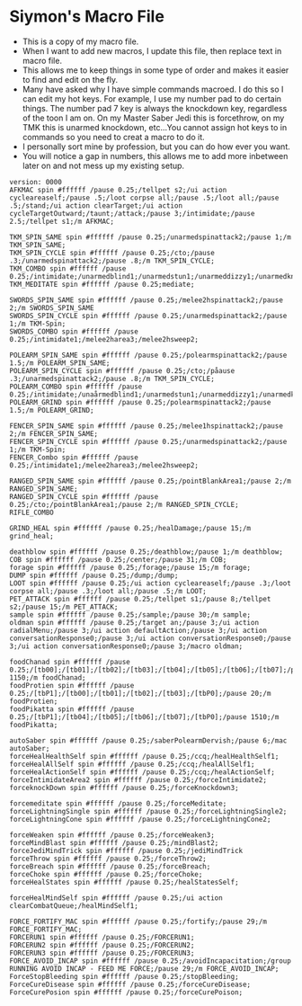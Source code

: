 # Siymon's Macro File

- This is a copy of my macro file. 
- When I want to add new macros, I update this file, then replace text in macro file.
- This allows me to keep things in some type of order and makes it easier to find and edit on the fly.
- Many have asked why I have simple commands macroed. I do this so I can edit my hot keys. For example, I use my number pad to do certain things. The number pad 7 key is always the knockdown key, regardless of the toon I am on. On my Master Saber Jedi this is forcethrow, on my TMK this is unarmed knockdown, etc...You cannot assign hot keys to in commands so you need to creat a macro to do it.
- I personally sort mine by profession, but you can do how ever you want.
- You will notice a gap in numbers, this allows me to add more inbetween later on and not mess up my existing setup.

```text
version: 0000
AFKMAC spin #ffffff /pause 0.25;/tellpet s2;/ui action cycleareaself;/pause .5;/loot corpse all;/pause .5;/loot all;/pause .5;/stand;/ui action clearTarget;/ui action cycleTargetOutward;/taunt;/attack;/pause 3;/intimidate;/pause 2.5;/tellpet s1;/m AFKMAC;

TKM_SPIN_SAME spin #ffffff /pause 0.25;/unarmedspinattack2;/pause 1;/m TKM_SPIN_SAME;
TKM_SPIN_CYCLE spin #ffffff /pause 0.25;/cto;/pause .3;/unarmedspinattack2;/pause .8;/m TKM_SPIN_CYCLE;
TKM_COMBO spin #ffffff /pause 0.25;/intimidate;/unarmedblind1;/unarmedstun1;/unarmeddizzy1;/unarmedknockdown2;
TKM_MEDITATE spin #ffffff /pause 0.25;mediate;

SWORDS_SPIN_SAME spin #ffffff /pause 0.25;/melee2hspinattack2;/pause 2;/m SWORDS_SPIN_SAME
SWORDS_SPIN_CYCLE spin #ffffff /pause 0.25;/unarmedspinattack2;/pause 1;/m TKM-Spin;
SWORDS_COMBO spin #ffffff /pause 0.25;/intimidate1;/melee2harea3;/melee2hsweep2;

POLEARM_SPIN_SAME spin #ffffff /pause 0.25;/polearmspinattack2;/pause 1.5;/m POLEARM_SPIN_SAME;
POLEARM_SPIN_CYCLE spin #ffffff /pause 0.25;/cto;/påause .3;/unarmedspinattack2;/pause .8;/m TKM_SPIN_CYCLE;
POLEARM_COMBO spin #ffffff /pause 0.25;/intimidate;/unaårmedblind1;/unarmedstun1;/unarmeddizzy1;/unarmedknockdown2;
POLEARM_GRIND spin #ffffff /pause 0.25;/polearmspinattack2;/pause 1.5;/m POLEARM_GRIND;

FENCER_SPIN_SAME spin #ffffff /pause 0.25;/melee1hspinattack2;/pause 2;/m FENCER_SPIN_SAME;
FENCER_SPIN_CYCLE spin #ffffff /pause 0.25;/unarmedspinattack2;/pause 1;/m TKM-Spin;
FENCER_Combo spin #ffffff /pause 0.25;/intimidate1;/melee2harea3;/melee2hsweep2;

RANGED_SPIN_SAME spin #ffffff /pause 0.25;/pointBlankArea1;/pause 2;/m RANGED_SPIN_SAME;
RANGED_SPIN_CYCLE spin #ffffff /pause 0.25;/cto;/pointBlankArea1;/pause 2;/m RANGED_SPIN_CYCLE;
RIFLE_COMBO

GRIND_HEAL spin #ffffff /pause 0.25;/healDamage;/pause 15;/m grind_heal;

deathblow spin #ffffff /pause 0.25;/deathblow;/pause 1;/m deathblow;
COB spin #ffffff /pause 0.25;/center;/pause 31;/m COB;
forage spin #ffffff /pause 0.25;/forage;/pause 15;/m forage;
DUMP spin #ffffff /pause 0.25;/dump;/dump;
LOOT spin #ffffff /pause 0.25;/ui action cycleareaself;/pause .3;/loot corpse all;/pause .3;/loot all;/pause .5;/m LOOT;
PET_ATTACK spin #ffffff /pause 0.25;/tellpet s1;/pause 8;/tellpet s2;/pause 15;/m PET_ATTACK;
sample spin #ffffff /pause 0.25;/sample;/pause 30;/m sample;
oldman spin #ffffff /pause 0.25;/target an;/pause 3;/ui action radialMenu;/pause 3;/ui action defaultAction;/pause 3;/ui action conversationResponse0;/pause 3;/ui action conversationResponse0;/pause 3;/ui action conversationResponse0;/pause 3;/macro oldman;

foodChanad spin #ffffff /pause 0.25;/[tb00];/[tb01];/[tb02];/[tb03];/[tb04];/[tb05];/[tb06];/[tb07];/pause 1150;/m foodChanad;
foodProtien spin #ffffff /pause 0.25;/[tbP1];/[tb00];/[tb01];/[tb02];/[tb03];/[tbP0];/pause 20;/m foodProtien;
foodPikatta spin #ffffff /pause 0.25;/[tbP1];/[tb04];/[tb05];/[tb06];/[tb07];/[tbP0];/pause 1510;/m foodPikatta;

autoSaber spin #ffffff /pause 0.25;/saberPolearmDervish;/pause 6;/mac autoSaber;
forceHealHealthSelf spin #ffffff /pause 0.25;/ccq;/healHealthSelf1;
forceHealAllSelf spin #ffffff /pause 0.25;/ccq;/healAllSelf1;
forceHealActionSelf spin #ffffff /pause 0.25;/ccq;/healActionSelf;
forceIntimidateArea2 spin #ffffff /pause 0.25;/forceIntimidate2;
forceknockDown spin #ffffff /pause 0.25;/forceKnockdown3;

forcemeditate spin #ffffff /pause 0.25;/forceMeditate;
forceLightningSingle spin #ffffff /pause 0.25;/forceLightningSingle2;
forceLightningCone spin #ffffff /pause 0.25;/forceLightningCone2;

forceWeaken spin #ffffff /pause 0.25;/forceWeaken3;
forceMindBlast spin #ffffff /pause 0.25;/mindBlast2;
forceJediMindTrick spin #ffffff /pause 0.25;/jediMindTrick
forceThrow spin #ffffff /pause 0.25;/forceThrow2;
forceBreach spin #ffffff /pause 0.25;/forceBreach;
forceChoke spin #ffffff /pause 0.25;/forceChoke;
forceHealStates spin #ffffff /pause 0.25;/healStatesSelf;

forceHealMindSelf spin #ffffff /pause 0.25;/ui action clearCombatQueue;/healMindSelf1;

FORCE_FORTIFY_MAC spin #ffffff /pause 0.25;/fortify;/pause 29;/m FORCE_FORTIFY_MAC;
FORCERUN1 spin #ffffff /pause 0.25;/FORCERUN1;
FORCERUN2 spin #ffffff /pause 0.25;/FORCERUN2;
FORCERUN3 spin #ffffff /pause 0.25;/FORCERUN3;
FORCE_AVOID_INCAP spin #ffffff /pause 0.25;/avoidIncapacitation;/group RUNNING AVOID INCAP - FEED ME FORCE;/pause 29;/m FORCE_AVOID_INCAP;
ForceStopBleeding spin #ffffff /pause 0.25;/stopBleeding;
ForceCureDisease spin #ffffff /pause 0.25;/forceCureDisease;
ForceCurePosion spin #ffffff /pause 0.25;/forceCurePoison;

```
